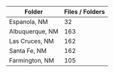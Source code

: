 | Folder          |   Files / Folders |
|-----------------|-------------------|
| Espanola, NM    |                32 |
| Albuquerque, NM |               163 |
| Las Cruces, NM  |               162 |
| Santa Fe, NM    |               162 |
| Farmington, NM  |               105 |